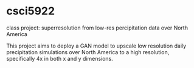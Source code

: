 # csci5922
class project: superresolution from low-res percipitation data over North America

This project aims to deploy a GAN model to upscale low resolution daily precipitation simulations over North America to a high resolution, specifically 4x in both x and y dimensions.

